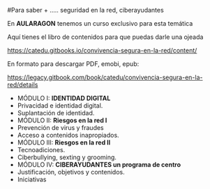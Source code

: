#Para saber +   ..... seguridad en la red, ciberayudantes

En **AULARAGON** tenemos un curso exclusivo para esta temática

Aquí tienes el libro de contenidos para que puedas darle una ojeada

https://catedu.gitbooks.io/convivencia-segura-en-la-red/content/

En formato para descargar PDF, emobi, epub:

https://legacy.gitbook.com/book/catedu/convivencia-segura-en-la-red/details

* MÓDULO I: **IDENTIDAD DIGITAL**
 * Privacidad e identidad digital.
 * Suplantación de identidad.
* MÓDULO II: **Riesgos en la red I**
 * Prevención de virus y fraudes
 * Acceso a contenidos inapropiados.
* MÓDULO III: **Riesgos en la red II**
 * Tecnoadiciones.
 * Ciberbullying, sexting y grooming.
* MÓDULO IV: **CIBERAYUDANTES un programa de centro**
 * Justificación, objetivos y contenidos.
 * Iniciativas